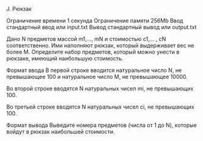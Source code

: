 J. Рюкзак

Ограничение времени	1 секунда
Ограничение памяти	256Mb
Ввод	стандартный ввод или input.txt
Вывод	стандартный вывод или output.txt

Дано N предметов массой m1,…, mN и стоимостью c1,… , cN соответственно. Ими наполняют рюкзак, который выдерживает вес не более M. Определите набор предметов, который можно унести в рюкзаке, имеющий наибольшую стоимость.

Формат ввода
В первой строке вводится натуральное число N, не превышающее 100 и натуральное число M, не превышающее 10000.

Во второй строке вводятся N натуральных чисел mi, не превышающих 100.

Во третьей строке вводятся N натуральных чисел сi, не превышающих 100.

Формат вывода
Выведите номера предметов (числа от 1 до N), которые войдут в рюкзак наибольшей стоимости.